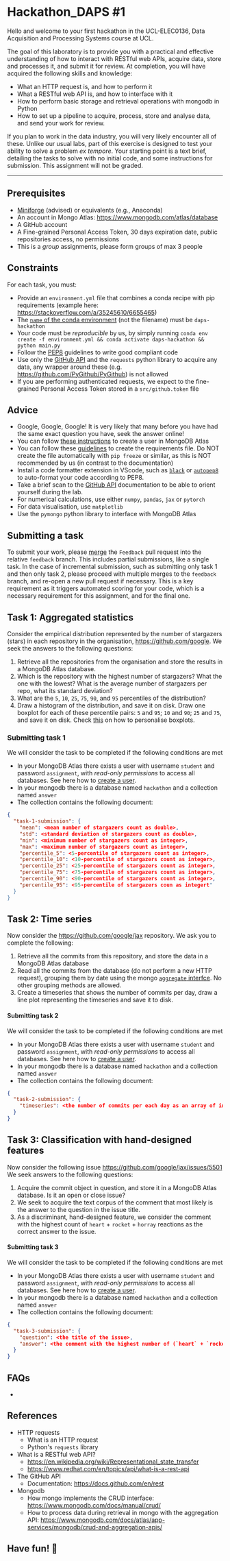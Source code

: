 # Hackathon_DAPS #1

Hello and welcome to your first hackathon in the UCL-ELEC0136, Data Acquisition and Processing Systems course at UCL.

The goal of this laboratory is to provide you with a practical and effective understanding of how to interact with RESTful web APIs, acquire data, store and processes it, and submit it for review.
At completion, you will have acquired the following skills and knowledge:
- What an HTTP request is, and how to perform it
- What a RESTful web API is, and how to interface with it
- How to perform basic storage and retrieval operations with mongodb in Python
- How to set up a pipeline to acquire, process, store and analyse data, and send your work for review.

If you plan to work in the data industry, you will very likely encounter all of these.
Unlike our usual labs, part of this exercise is designed to test your ability to solve a problem _ex tempore_.
Your starting point is a text brief, detailing the tasks to solve with no initial code, and some instructions for submission.
This assignment will not be graded.

---

## Prerequisites
- [Miniforge](https://github.com/conda-forge/miniforge) (advised) or equivalents (e.g., Anaconda)
- An account in Mongo Atlas: https://www.mongodb.com/atlas/database
- A GitHub account
- A Fine-grained Personal Access Token, 30 days expiration date, public repositories access, no permissions
- This is a *group* assignments, please form groups of max 3 people

## Constraints
For each task, you must:
- Provide an `environment.yml` file that combines a conda recipe with pip requirements (example here: https://stackoverflow.com/a/35245610/6655465)
- The [`name` of the conda environment](https://conda.io/projects/conda/en/latest/user-guide/tasks/manage-environments.html#create-env-file-manually) (not the filename) must be `daps-hackathon`
- Your code must be *reproducible* by us, by simply running `conda env create -f environment.yml && conda activate daps-hackathon && python main.py`
- Follow the [PEP8](https://peps.python.org/pep-0008/) guidelines to write good compliant code
- Use only the [GitHub API](https://docs.github.com/en/rest) and the `requests` python library to acquire any data, any wrapper around these (e.g. https://github.com/PyGithub/PyGithub) is not allowed
- If you are performing authenticated requests, we expect to the fine-grained Personal Access Token stored in a `src/github.token` file

## Advice
- Google, Google, Google! It is very likely that many before you have had the same exact question you have, seek the answer online!
- You can follow [these instructions](https://dba.stackexchange.com/questions/192507/how-to-add-useradmin-user-in-mongodb-atlas) to create a user in MongoDB Atlas
- You can follow these [guidelines](https://pip.pypa.io/en/stable/user_guide/#requirements-files) to create the requirements file. Do NOT create the file automatically with `pip freeze` or similar, as this is NOT recommended by us (in contrast to the documentation)
- Install a code formatter extension in VScode, such as [`black`](https://marketplace.visualstudio.com/items?itemName=ms-python.black-formatter) or [`autopep8`](https://marketplace.visualstudio.com/items?itemName=himanoa.Python-autopep8) to auto-format your code according to PEP8.
- Take a brief scan to the [GitHub API](https://docs.github.com/en/rest) documentation to be able to orient yourself during the lab.
- For numerical calculations, use either `numpy`, `pandas`, `jax` or `pytorch`
- For data visualisation, use `matplotlib`
- Use the `pymongo` python library to interface with MongoDB Atlas

## Submitting a task
To submit your work, please [merge](https://docs.github.com/en/pull-requests/collaborating-with-pull-requests/incorporating-changes-from-a-pull-request/merging-a-pull-request) the `Feedback` pull request into the relative `feedback` branch.
This includes partial submissions, like a single task.
In the case of incremental submission, such as submitting only task 1 and then only task 2, please proceed with multiple merges to the `feedback` branch, and re-open a new pull request if necessary.
This is a key requirement as it triggers automated scoring for your code, which is a necessary requirement for this assignment, and for the final one.



## Task 1: Aggregated statistics
Consider the empirical distribution represented by the number of stargazers (stars) in each repository in the organisation, https://github.com/google.
We seek the answers to the following questions:
1. Retrieve all the repositories from the organisation and store the results in a MongoDB Atlas database.
2. Which is the repository with the highest number of stargazers? What the one with the lowest? What is the average number of stargazers per repo, what its standard deviation?
3. What are the `5`, `10`, `25`, `75`, `90`, and `95` percentiles of the distribution?
4. Draw a histogram of the distribution, and save it on disk. Draw one boxplot for each of these percentile pairs: `5` and `95`; `10` and `90`; `25` and `75`, and save it on disk. Check [this](https://stackoverflow.com/questions/27214537/is-it-possible-to-draw-a-matplotlib-boxplot-given-the-percentile-values-instead) on how to personalise boxplots.


### Submitting task 1
We will consider the task to be completed if the following conditions are met
- In your MongoDB Atlas there exists a user with username `student` and password `assignment`, with *read-only permissions* to access all databases. See here how to [create a user](https://dba.stackexchange.com/questions/192507/how-to-add-useradmin-user-in-mongodb-atlas).
- In your mongodb there is a database named `hackathon` and a collection named `answer`
- The collection contains the following document:
```json
{
  "task-1-submission": {
    "mean": <mean number of stargazers count as double>,
    "std": <standard deviation of stargazers count as double>,
    "min": <minimum number of stargazers count as integer>,
    "max": <maximum number of stargazers count as integer>,
    "percentile_5": <5-percentile of stargazers count as integer>,
    "percentile_10": <10-percentile of stargazers count as integer>,
    "percentile_25": <25-percentile of stargazers count as integer>,
    "percentile_75": <75-percentile of stargazers count as integer>,
    "percentile_90": <90-percentile of stargazers count as integer>,
    "percentile_95": <95-percentile of stargazers coun as integert"
  }
}
```

## Task 2: Time series
Now consider the https://github.com/google/jax repository.
We ask you to complete the following:
1. Retrieve all the commits from this repository, and store the data in a MongoDB Atlas database
2. Read all the commits from the database (do not perform a new HTTP request), grouping them by date using the mongo [`aggregate` interfce](https://www.mongodb.com/developer/languages/python/python-quickstart-aggregation/). No other grouping methods are allowed.
3. Create a timeseries that shows the number of commits per day, draw a line plot representing the timeseries and save it to disk.

#### Submitting task 2
We will consider the task to be completed if the following conditions are met
- In your MongoDB Atlas there exists a user with username `student` and password `assignment`, with *read-only permissions* to access all databases. See here how to [create a user](https://dba.stackexchange.com/questions/192507/how-to-add-useradmin-user-in-mongodb-atlas).
- In your mongodb there is a database named `hackathon` and a collection named `answer`
- The collection contains the following document:
```json
{
  "task-2-submission": {
    "timeseries": <the number of commits per each day as an array of integers>
  }
}
```

## Task 3: Classification with hand-designed features
Now consider the following issue https://github.com/google/jax/issues/5501
We seek answers to the following questions:
1. Acquire the commit object in question, and store it in a MongoDB Atlas database. Is it an open or close issue?
2. We seek to acquire the text corpus of the comment that most likely is the answer to the question in the issue title.
3. As a discriminant, hand-designed feature, we consider the comment with the highest count of `heart` + `rocket` + `horray` reactions as the correct answer to the issue.

#### Submitting task 3
We will consider the task to be completed if the following conditions are met
- In your MongoDB Atlas there exists a user with username `student` and password `assignment`, with *read-only permissions* to access all databases. See here how to [create a user](https://dba.stackexchange.com/questions/192507/how-to-add-useradmin-user-in-mongodb-atlas).
- In your mongodb there is a database named `hackathon` and a collection named `answer`
- The collection contains the following document:
```json
{
  "task-3-submission": {
    "question": <the title of the issue>,
    "answer": <the comment with the highest number of (`heart` + `rocket` + `horray`) reactions>,
  }
}
```

## FAQs
-

## References
- HTTP requests
  - What is an HTTP request
  - Python's `requests` library
- What is a RESTful web API?
  - https://en.wikipedia.org/wiki/Representational_state_transfer
  - https://www.redhat.com/en/topics/api/what-is-a-rest-api
- The GitHub API
  - Documentation: https://docs.github.com/en/rest
- Mongodb
  - How mongo implements the CRUD interface: https://www.mongodb.com/docs/manual/crud/
  - How to process data during retrieval in mongo with the aggregation API: https://www.mongodb.com/docs/atlas/app-services/mongodb/crud-and-aggregation-apis/


## Have fun! :rocket:
